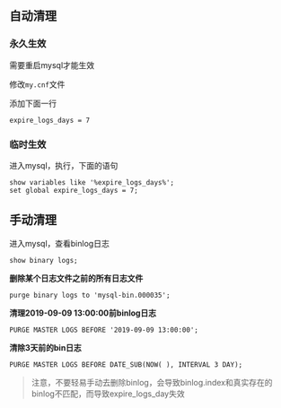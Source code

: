 ## 自动清理

### 永久生效

需要重启mysql才能生效

修改`my.cnf`文件

添加下面一行

```
expire_logs_days = 7
```

### 临时生效

进入mysql，执行，下面的语句

```
show variables like '%expire_logs_days%';
set global expire_logs_days = 7;
```

## 手动清理

进入mysql，查看binlog日志

```
show binary logs;
```

**删除某个日志文件之前的所有日志文件**

```
purge binary logs to 'mysql-bin.000035';
```

**清理2019-09-09 13:00:00前binlog日志**

```
PURGE MASTER LOGS BEFORE '2019-09-09 13:00:00';
```

**清除3天前的bin日志**

```
PURGE MASTER LOGS BEFORE DATE_SUB(NOW( ), INTERVAL 3 DAY); 
```

> 注意，不要轻易手动去删除binlog，会导致binlog.index和真实存在的binlog不匹配，而导致expire_logs_day失效